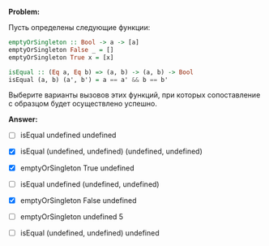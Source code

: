 **Problem:**

Пусть определены следующие функции:

```haskell
emptyOrSingleton :: Bool -> a -> [a]
emptyOrSingleton False _ = []
emptyOrSingleton True x = [x]

isEqual :: (Eq a, Eq b) => (a, b) -> (a, b) -> Bool
isEqual (a, b) (a', b') = a == a' && b == b'
```

Выберите варианты вызовов этих функций, при которых сопоставление с образцом будет осуществлено успешно.


**Answer:**

- [ ] isEqual undefined undefined

- [x] isEqual (undefined, undefined) (undefined, undefined)

- [x] emptyOrSingleton True undefined

- [ ] isEqual undefined (undefined, undefined)

- [x] emptyOrSingleton False undefined

- [ ] emptyOrSingleton undefined 5

- [ ] isEqual (undefined, undefined) undefined